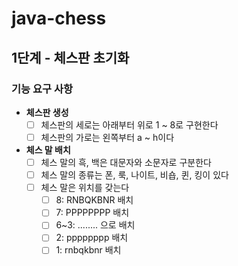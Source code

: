 # java-chess
## 1단계 - 체스판 초기화
### 기능 요구 사항
- **체스판 생성**
  - [ ] 체스판의 세로는 아래부터 위로 1 ~ 8로 구현한다
  - [ ] 체스판의 가로는 왼쪽부터 a ~ h이다
- **체스 말 배치**
  - [ ] 체스 말의 흑, 백은 대문자와 소문자로 구분한다
  - [ ] 체스 말의 종류는 폰, 룩, 나이트, 비숍, 퀸, 킹이 있다
  - [ ] 체스 말은 위치를 갖는다
    - [ ] 8: RNBQKBNR 배치
    - [ ] 7: PPPPPPPP 배치
    - [ ] 6~3: ........ 으로 배치
    - [ ] 2: pppppppp 배치
    - [ ] 1: rnbqkbnr 배치
